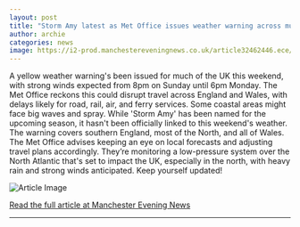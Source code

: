 ```yaml
---
layout: post
title: "Storm Amy latest as Met Office issues weather warning across much of the UK"
author: archie
categories: news
image: https://i2-prod.manchestereveningnews.co.uk/article32462446.ece/ALTERNATES/s1200/1_Screenshot-2025-09-12-105105.jpg
---
```

A yellow weather warning's been issued for much of the UK this weekend, with strong winds expected from 8pm on Sunday until 6pm Monday. The Met Office reckons this could disrupt travel across England and Wales, with delays likely for road, rail, air, and ferry services. Some coastal areas might face big waves and spray. While 'Storm Amy' has been named for the upcoming season, it hasn't been officially linked to this weekend's weather. The warning covers southern England, most of the North, and all of Wales. The Met Office advises keeping an eye on local forecasts and adjusting travel plans accordingly. They’re monitoring a low-pressure system over the North Atlantic that's set to impact the UK, especially in the north, with heavy rain and strong winds anticipated. Keep yourself updated!

![Article Image](https://i2-prod.manchestereveningnews.co.uk/article32462446.ece/ALTERNATES/s1200/1_Screenshot-2025-09-12-105105.jpg)

[Read the full article at Manchester Evening News](https://www.manchestereveningnews.co.uk/news/greater-manchester-news/storm-amy-latest-met-office-32468838)

---
